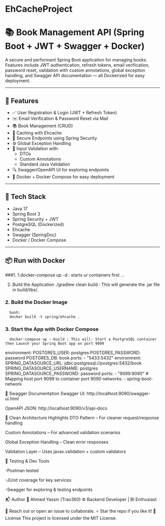 # EhCacheProject
# 📚 Book Management API (Spring Boot + JWT + Swagger + Docker)

A secure and performant Spring Boot application for managing books. Features include JWT authentication, refresh tokens, email verification, password reset, validation with custom annotations, global exception handling, and Swagger API documentation — all Dockerized for easy deployment.

---

## 🚀 Features

- ✅ User Registration & Login (JWT + Refresh Token)
- ✉️ Email Verification & Password Reset via Mail
- 📚 Book Management (CRUD)
- 🧠 Caching with Ehcache
- 🔐 Secure Endpoints using Spring Security
- ⚙️ Global Exception Handling
- 🧪 Input Validation with:
  - DTOs
  - Custom Annotations
  - Standard Java Validation
- 🔍 Swagger/OpenAPI UI for exploring endpoints
- 🐳 Docker + Docker Compose for easy deployment

---

## 🧱 Tech Stack

- Java 17
- Spring Boot 3
- Spring Security + JWT
- PostgreSQL (Dockerized)
- Ehcache
- Swagger (SpringDoc)
- Docker / Docker Compose

---

## 📦 Run with Docker

###1. 1.docker-compose up -d : starts ur containers first ...

2. Build the Application 
./gradlew clean build : This will generate the .jar file in build/libs/.

### 2. Build the Docker Image

      bash:
      docker build -t spring/ehcache . 

### 3. Start the App with Docker Compose
      docker-compose up --build : This will: Start a PostgreSQL container then Launch your Spring Boot app on port 9099

 environment:
      POSTGRES_USER: postgres
      POSTGRES_PASSWORD: password
      POSTGRES_DB: book
    ports:
      - "5433:5432"
      environment:
      SPRING_DATASOURCE_URL: jdbc:postgresql://postgres:5432/book
      SPRING_DATASOURCE_USERNAME: postgres
      SPRING_DATASOURCE_PASSWORD: password
          ports:
      - "9099:9090"  # Mapping host port 9099 to container port 9090
    networks:
      - spring-boot-network

🧪 Swagger Documentation
Swagger UI: http://localhost:9090/swagger-ui.html

OpenAPI JSON: http://localhost:9090/v3/api-docs


🧹 Clean Architecture Highlights
DTO Pattern – For cleaner request/response handling

Custom Annotations – For advanced validation scenarios

Global Exception Handling – Clean error responses

Validation Layer – Uses javax.validation + custom validators

🧪 Testing & Dev Tools

-Postman tested

-JUnit coverage for key services

-Swagger for exploring & testing endpoints

📬 Author
👤  Ahmed Yassin (Trao360)  ⚙️ Backend Developer | BI Enthusiast


📧 Reach out or open an issue to collaborate.
⭐ Star the repo if you like it!
📝 License This project is licensed under the MIT License.



